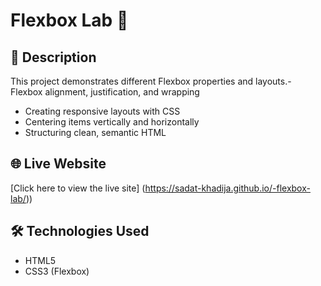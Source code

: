 # Flexbox Lab 🎨

## 📖 Description
This project demonstrates different Flexbox properties and layouts.- Flexbox alignment, justification, and wrapping  
- Creating responsive layouts with CSS  
- Centering items vertically and horizontally  
- Structuring clean, semantic HTML

## 🌐 Live Website
[Click here to view the live site] (https://sadat-khadija.github.io/-flexbox-lab/))

## 🛠️ Technologies Used
- HTML5  
- CSS3 (Flexbox)
